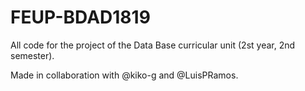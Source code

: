 # FEUP-BDAD1819

All code for the project of the Data Base curricular unit (2st year, 2nd semester).

Made in collaboration with @kiko-g and @LuisPRamos.
